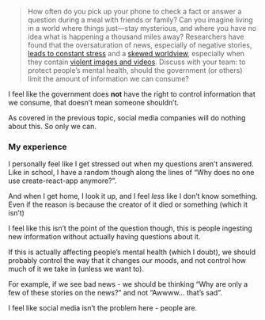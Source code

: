 > How often do you pick up your phone to check a fact or answer a question during a meal with friends or family? Can you imagine living in a world where things just—stay mysterious, and where you have no idea what is happening a thousand miles away? Researchers have found that the oversaturation of news, especially of negative stories, [leads to constant stress](https://www.apa.org/monitor/2022/11/strain-media-overload) and a [skewed worldview](https://www.bbc.com/future/article/20200512-how-the-news-changes-the-way-we-think-and-behave), especially when they contain [violent images and videos](https://www.psychologytoday.com/us/blog/psychology-through-technology/202402/traumatic-media-overload-could-impact-our-mental-health). Discuss with your team: to protect people’s mental health, should the government (or others) limit the amount of information we can consume?

I feel like the government does **not** have the right to control information that we consume, that doesn’t mean someone shouldn’t. 

As covered in the previous topic, social media companies will do nothing about this. So only we can.

### My experience

I personally feel like I get stressed out when my questions aren’t answered. Like in school, I have a random though along the lines of “Why does no one use create-react-app anymore?”.  

And when I get home, I look it up, and I feel *less* like I don’t know something. Even if the reason is because the creator of it died or something (which it isn’t)

I feel like this isn’t the point of the question though, this is people ingesting new information without actually having questions about it.

If this is actually affecting people’s mental health (which I doubt), we should probably control the way that it changes our moods, and not control how much of it we take in (unless we want to).

For example, if we see bad news - we should be thinking “Why are only a few of these stories on the news?” and not “Awwww… that’s sad”.

I feel like social media isn’t the problem here - people are.